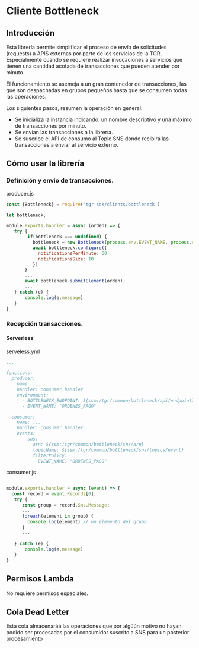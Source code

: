 # Cliente Bottleneck

## Introducción
Esta librería permite simplificar el proceso de envío de solicitudes (requests) a APIS externas por parte de los servicios de la TGR. Especialmente cuando se requiere realizar invocaciones a servicios que tienen una cantidad acotada de transacciones que pueden atender por minuto.

El funcionamiento se asemeja a un gran contenedor de transacciones, las que son despachadas en grupos pequeños hasta que se consumen todas las operaciones.


Los siguientes pasos, resumen la operación en general:
- Se inicializa la instancia indicando: un nombre descriptivo y una máximo de transacciones por minuto.
- Se envían las transacciones a la librería.
- Se suscribe el API de consumo al Topic SNS donde recibirá las transacciones a envíar al servicio externo.



## Cómo usar la librería

### Definición y envío de transacciones.

producer.js
```js
const {Bottleneck} = require('tgr-sdk/clients/bottleneck')

let bottleneck;

module.exports.handler = async (orden) => {
   try {
        if(bottleneck === undefined) {
          bottleneck = new Bottleneck(process.env.EVENT_NAME, process.env.BOTTLENECK_ENDPOINT)
          await bottleneck.configure({
            notificationsPerMinute: 60
            notificationsSize: 10
          })
       }
       ...
       await bottleneck.submitElement(orden);
       ...
   } catch (e) {
       console.log(e.message)
   }
}

```

### Recepción transacciones.

#### Serverless
serveless.yml
```yml
...

functions:
  producer:
    name: ...
    handler: consumer.handler
    environment:
      - BOTTLENECK_ENDPOINT: ${ssm:/tgr/common/bottleneck/api/endpoint}
      - EVENT_NAME: "ORDENES_PAGO"

  consumer:
    name: ...
    handler: consumer.handler
    events:
      - sns:
          arn: ${ssm:/tgr/common/bottleneck/sns/arn}
          topicName: ${ssm:/tgr/common/bottleneck/sns/topics/event}
          filterPolicy:
            EVENT_NAME: "ORDENES_PAGO"

```
consumer.js
```js

module.exports.handler = async (event) => {
  const record = event.Records[0];
   try {
      const group = record.Sns.Message;      
      ...
      foreach(element in group) {
        console.log(element) // un elemento del grupo
      }
      ...
       
   } catch (e) {
       console.log(e.message)
   }
}
```
## Permisos Lambda
No requiere permisos especiales.

## Cola Dead Letter
Esta cola almacenaráá las operaciones que por algúún motivo no hayan podido ser procesadas por el consumidor suscrito a SNS para un posterior procesamiento


